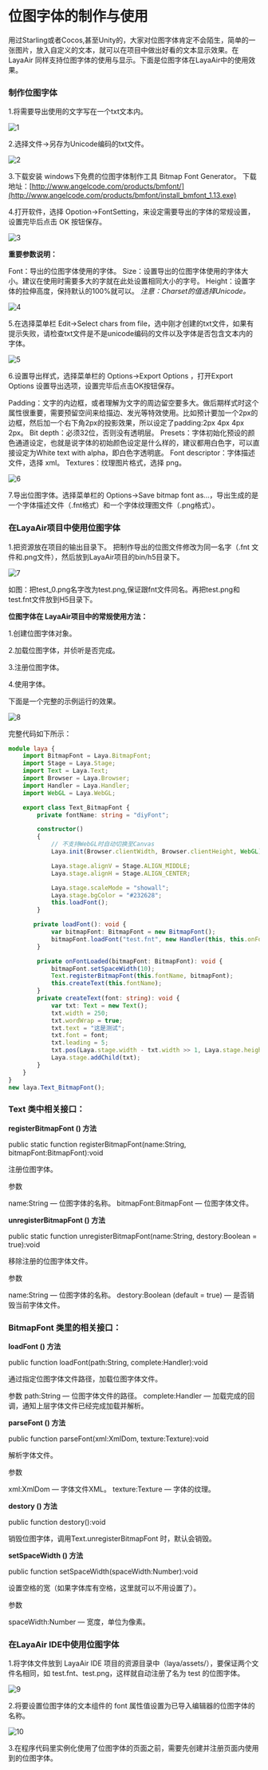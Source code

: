 # 位图字体的制作与使用

用过Starling或者Cocos,甚至Unity的，大家对位图字体肯定不会陌生，简单的一张图片，放入自定义的文本，就可以在项目中做出好看的文本显示效果。在LayaAir 同样支持位图字体的使用与显示。下面是位图字体在LayaAir中的使用效果。

### 制作位图字体

1.将需要导出使用的文字写在一个txt文本内。

![1](img/1.png)</br>

2.选择文件->另存为Unicode编码的txt文件。

![2](img/2.png)</br>

3.下载安装 windows下免费的位图字体制作工具 Bitmap Font Generator。
 下载地址：[http://www.angelcode.com/products/bmfont/](http://www.angelcode.com/products/bmfont/install_bmfont_1.13.exe)

 4.打开软件，选择 Opotion->FontSetting，来设定需要导出的字体的常规设置，设置完毕后点击 OK 按钮保存。

![3](img/3.png)</br>

**重要参数说明：**

 Font：导出的位图字体使用的字体。
 Size：设置导出的位图字体使用的字体大小。建议在使用时需要多大的字就在此处设置相同大小的字号。
 Height：设置字体的拉伸高度，保持默认的100%就可以。
 *注意：Charset的值选择Unicode。*

![4](img/4.png)</br>

5.在选择菜单栏 Edit->Select chars from file，选中刚才创建的txt文件，如果有提示失败，请检查txt文件是不是unicode编码的文件以及字体是否包含文本内的字体。

![5](img/5.png)</br>

 6.设置导出样式，选择菜单栏的 Options->Export Options ，打开Export Options 设置导出选项，设置完毕后点击OK按钮保存。

 Padding：文字的内边框，或者理解为文字的周边留空要多大。做后期样式时这个属性很重要，需要预留空间来给描边、发光等特效使用。比如预计要加一个2px的边框，然后加一个右下角2px的投影效果，所以设定了padding:2px 4px 4px 2px。
 Bit depth：必须32位，否则没有透明层。
 Presets：字体初始化预设的颜色通道设定，也就是说字体的初始颜色设定是什么样的，建议都用白色字，可以直接设定为White text with alpha，即白色字透明底。
 Font descriptor：字体描述文件，选择 xml。
 Textures：纹理图片格式，选择 png。

![6](img/6.png)</br>

7.导出位图字体。选择菜单栏的 Options->Save bitmap font as…，导出生成的是一个字体描述文件（.fnt格式）和一个字体纹理图文件（.png格式）。



### 在LayaAir项目中使用位图字体

1.把资源放在项目的输出目录下。
 把制作导出的位图文件修改为同一名字（.fnt 文件和.png文件），然后放到LayaAir项目的bin/h5目录下。

![7](img/7.png)</br>

如图：把test_0.png名字改为test.png,保证跟fnt文件同名。再把test.png和test.fnt文件放到H5目录下。

**位图字体在 LayaAir项目中的常规使用方法：**

1.创建位图字体对象。

2.加载位图字体，并侦听是否完成。

3.注册位图字体。

4.使用字体。

下面是一个完整的示例运行的效果。

![8](img/8.png)</br>

完整代码如下所示：

```typescript
module laya {
    import BitmapFont = Laya.BitmapFont;
    import Stage = Laya.Stage;
    import Text = Laya.Text;
    import Browser = Laya.Browser;
    import Handler = Laya.Handler;
    import WebGL = Laya.WebGL;

    export class Text_BitmapFont {
        private fontName: string = "diyFont";

        constructor()
        {
            // 不支持WebGL时自动切换至Canvas
            Laya.init(Browser.clientWidth, Browser.clientHeight, WebGL);

            Laya.stage.alignV = Stage.ALIGN_MIDDLE;
            Laya.stage.alignH = Stage.ALIGN_CENTER;

            Laya.stage.scaleMode = "showall";
            Laya.stage.bgColor = "#232628";
            this.loadFont();
        }

       private loadFont(): void {
            var bitmapFont: BitmapFont = new BitmapFont();
            bitmapFont.loadFont("test.fnt", new Handler(this, this.onFontLoaded, [bitmapFont]));
        }

        private onFontLoaded(bitmapFont: BitmapFont): void {
            bitmapFont.setSpaceWidth(10);
            Text.registerBitmapFont(this.fontName, bitmapFont);
            this.createText(this.fontName);
        }
        private createText(font: string): void {
            var txt: Text = new Text();
            txt.width = 250;
            txt.wordWrap = true;
            txt.text = "这是测试";
            txt.font = font;
            txt.leading = 5;
            txt.pos(Laya.stage.width - txt.width >> 1, Laya.stage.height - txt.height >> 1);
            Laya.stage.addChild(txt);
        }
    }
}
new laya.Text_BitmapFont();
```



### **Text 类中相关接口：**

**registerBitmapFont () 方法**

public static function registerBitmapFont(name:String, bitmapFont:BitmapFont):void

注册位图字体。

参数

 name:String — 位图字体的名称。
 bitmapFont:BitmapFont — 位图字体文件。

**unregisterBitmapFont () 方法**

public static function unregisterBitmapFont(name:String, destory:Boolean = true):void

移除注册的位图字体文件。

参数

 name:String — 位图字体的名称。
 destory:Boolean (default = true) — 是否销毁当前字体文件。

### BitmapFont 类里的相关接口：

**loadFont () 方法**

public function loadFont(path:String, complete:Handler):void

通过指定位图字体文件路径，加载位图字体文件。

参数
 path:String — 位图字体文件的路径。
 complete:Handler — 加载完成的回调，通知上层字体文件已经完成加载并解析。

**parseFont () 方法**

public function parseFont(xml:XmlDom, texture:Texture):void

解析字体文件。

参数

 xml:XmlDom — 字体文件XML。
 texture:Texture — 字体的纹理。

**destory () 方法**

public function destory():void

销毁位图字体，调用Text.unregisterBitmapFont 时，默认会销毁。

**setSpaceWidth () 方法**

public function setSpaceWidth(spaceWidth:Number):void

设置空格的宽（如果字体库有空格，这里就可以不用设置了）。

参数

 spaceWidth:Number — 宽度，单位为像素。



### 在LayaAir IDE中使用位图字体

1.将字体文件放到 LayaAir IDE 项目的资源目录中（laya/assets/），要保证两个文件名相同，如 test.fnt、test.png，这样就自动注册了名为 test 的位图字体。

![9](img/9.png)</br>

2.将要设置位图字体的文本组件的 font 属性值设置为已导入编辑器的位图字体的名称。

![10](img/10.png)</br>

3.在程序代码里实例化使用了位图字体的页面之前，需要先创建并注册页面内使用到的位图字体。